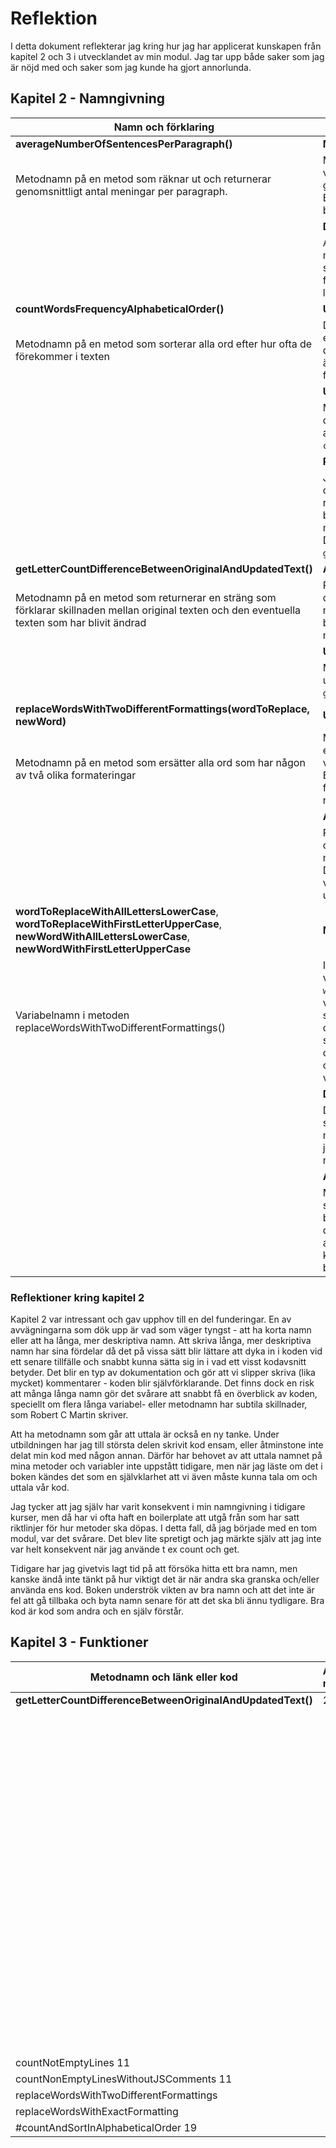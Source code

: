 # Reflektion
I detta dokument reflekterar jag kring hur jag har applicerat kunskapen från kapitel 2 och 3 i utvecklandet av min modul. Jag tar upp både saker som jag är nöjd med och saker som jag kunde ha gjort annorlunda.

## Kapitel 2 - Namngivning

| **Namn och förklaring** | **Reflektion** |
|---------------------|----------|
| **averageNumberOfSentencesPerParagraph()** | **Method Names** |
| Metodnamn på en metod som räknar ut och returnerar genomsnittligt antal meningar per paragraph. | Metodnamn ska innehålla eller vara verb som förklarar vad metoden gör, vilket detta metodnamn saknar. Borde ha hetat ```get``` eller ```count``` i början av metodnamnet. |
| | **Don't Pun** |
| | Alla mina variabelnamn och metodnamn är skapade för att vara så tydliga och enkla som möjligt, det finns ingen "humor" eller internt lingo i min namngivning. |
| **countWordsFrequencyAlphabeticalOrder()** | **Use Intention-Revealing Names** | 
| Metodnamn på en metod som sorterar alla ord efter hur ofta de förekommer i texten | Det är inte helt tydligt om metoden endast sorterar orden efter hur ofta de förekommer i texten eller om de även returneras, vilket de gör i detta fall. |
| | **Use Searchable Names** |
| | Metoden har ett långt namn, men det gör den mer sökbar istället för att t ex döpa den till ```countWrdFreqAlphOrder()```. |
| | **Pick One Word per Concept** |
| | Jag använder både ```count``` och ```get``` i olika metodnamn där metoden returnerar ett uträknat värde. Jag borde använda ```get``` istället om metoden returnerar ett värde. Denna metod borde heta ```getWordCountAlphabeticalOrder()```. |
| **getLetterCountDifferenceBetweenOriginalAndUpdatedText()** | **Avoid Disinformation** |
| Metodnamn på en metod som returnerar en sträng som förklarar skillnaden mellan original texten och den eventuella texten som har blivit ändrad | På metodnamnet låter det som att det kommer att returneras en siffra, men det returneras en sträng. Det blir otydligt för användaren av modulen. |
| | **Use Pronounceable Names** |
| | Metodnamnet går att enkelt att uttala till skillnad t ex ```getLtrCntDiffBtwnOrigAndUpdText()```. |
| **replaceWordsWithTwoDifferentFormattings(wordToReplace, newWord)** | **Use Intention-Revealing Names** |
| Metodnamn på en metod som ersätter alla ord som har någon av två olika formateringar | Metodnamnet är tydligt med att det ersätter ord. Däremot är det otydligt vilka formateringar som ersätts. Borde kanske ha delats upp till fler funktioner för att kunna göra namnet tydligare. |
| | **Add Meaningful Context** |
| | Parametrarna heter ```wordToReplace``` och ```newWord``` istället för att ta något mindre tydligt som ```word1``` och ```word2```. Detta återspeglar sig sen genom hur variabelnamnen fortsätter att utvecklas inuti metoden, se nedan. |
| **wordToReplaceWithAllLettersLowerCase**, **wordToReplaceWithFirstLetterUpperCase**, **newWordWithAllLettersLowerCase**, **newWordWithFirstLetterUpperCase** | **Make Meaningful Distinctions** |
| Variabelnamn i metoden replaceWordsWithTwoDifferentFormattings() | I stället för att endast döpa variablerna till ```wordToReplace1``` och ```wordToReplace2``` osv gav jag variablerna långa deskriptiva namn så att det ska bli lättare att särskilja dem. Eftersom jag applicerade samma mönster på ```wordToReplace``` och ```newWord``` lät jag ```wordToReplace``` och ```newWord``` står kvar i början av variabelnamnen. |
| | **Don’t Add Gratuitous Context** |
| | Det är långa variabelnamn och det skulle eventuellt gå att ta bort ```With``` mitt i namnen, men i övrigt tycker jag att all information i namnen är motiverade. |
| | **Avoid Mental Mapping** |
| | Mina namnval är tydliga för att det ska vara enkelt att följa med i koden, både under utvecklingen av koden och när den senare läses av någon annan. Användaren ska inte behöva komma ihåg vad en variabel betyder. |  

### Reflektioner kring kapitel 2  
Kapitel 2 var intressant och gav upphov till en del funderingar. En av avvägningarna som dök upp är vad som väger tyngst - att ha korta namn eller att ha långa, mer deskriptiva namn. Att skriva långa, mer deskriptiva namn har sina fördelar då det på vissa sätt blir lättare att dyka in i koden vid ett senare tillfälle och snabbt kunna sätta sig in i vad ett visst kodavsnitt betyder. Det blir en typ av dokumentation och gör att vi slipper skriva (lika mycket) kommentarer - koden blir självförklarande. Det finns dock en risk att många långa namn gör det svårare att snabbt få en överblick av koden, speciellt om flera långa variabel- eller metodnamn har subtila skillnader, som Robert C Martin skriver.

Att ha metodnamn som går att uttala är också en ny tanke. Under utbildningen har jag till största delen skrivit kod ensam, eller åtminstone inte delat min kod med någon annan. Därför har behovet av att uttala namnet på mina metoder och variabler inte uppstått tidigare, men när jag läste om det i boken kändes det som en självklarhet att vi även måste kunna tala om och uttala vår kod.

Jag tycker att jag själv har varit konsekvent i min namngivning i tidigare kurser, men då har vi ofta haft en boilerplate att utgå från som har satt riktlinjer för hur metoder ska döpas. I detta fall, då jag började med en tom modul, var det svårare. Det blev lite spretigt och jag märkte själv att jag inte var helt konsekvent när jag använde t ex count och get.

Tidigare har jag givetvis lagt tid på att försöka hitta ett bra namn, men kanske ändå inte tänkt på hur viktigt det är när andra ska granska och/eller använda ens kod. Boken underströk vikten av bra namn och att det inte är fel att gå tillbaka och byta namn senare för att det ska bli ännu tydligare. Bra kod är kod som andra och en själv förstår.

## Kapitel 3 - Funktioner

| Metodnamn och länk eller kod | Antal rader | Reflektion |
|------------------------------|-------------|------------|
| **getLetterCountDifferenceBetweenOriginalAndUpdatedText()** | 21 | **Small!** |
| | | En funktion ska vara liten och en if-sats borde bara ha en rad med kod i sig, förslagsvis bestående av ett funktionsanrop. I denna funktion finns en if-sats som har ytterligare en if-sats inuti sig. Den inre if-satsen behöver inte ligger inuti den ytter if-satsen. |
| | | **Do One Thing** |
| | | Denna funktion har många retursatser och göra många saker. Den kan göras om till tre funktioner. En funktion som heter ```isOriginalTextAndUpdatedTextSame()``` som returnerar en boolean. En funktion som heter ```isUpdatedText()``` som kontrollerar om något ord har blivit utbytt (this.#updatedTextWithReplacedWords existerar) och returnerar en boolean. Sen går det att ha behålla namnet på denna funktion och göra så att den returnerar den faktiska längdskillnaden som ett nummer och då t ex alltid säga hur många tecken längre eller kortare originaltexten är jämfört med den uppdaterade texten. |
| countNotEmptyLines 11 | | |
| countNonEmptyLinesWithoutJSComments 11 | | |
| replaceWordsWithTwoDifferentFormattings | | |
| replaceWordsWithExactFormatting | | |
| #countAndSortInAlphabeticalOrder 19 | | |